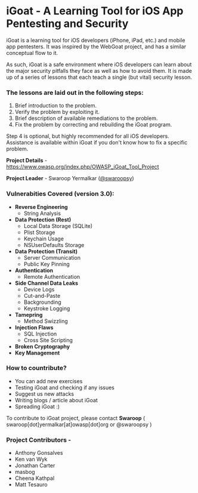# iGoat - A Learning Tool for iOS App Pentesting and Security #

iGoat is a learning tool for iOS developers (iPhone, iPad, etc.) and mobile app pentesters. It was inspired by the WebGoat project, and has a similar conceptual flow to it.

As such, iGoat is a safe environment where iOS developers can learn about the major security pitfalls they face as well as how to avoid them. It is made up of a series of lessons that each teach a single (but vital) security lesson.

### The lessons are laid out in the following steps: ###

1. Brief introduction to the problem.
1. Verify the problem by exploiting it.
1. Brief description of available remediations to the problem.
1. Fix the problem by correcting and rebuilding the iGoat program.

Step 4 is optional, but highly recommended for all iOS developers. Assistance is available within iGoat if you don't know how to fix a specific problem.

__Project Details__ - https://www.owasp.org/index.php/OWASP_iGoat_Tool_Project

__Project Leader__ - Swaroop Yermalkar ([@swaroopsy](https://twitter.com/swaroopsy?lang=en))

### Vulnerabities Covered (version 3.0): ###
* __Reverse Engineering__
  * String Analysis
* __Data Protection (Rest)__
  * Local Data Storage (SQLite)
  * Plist Storage
  * Keychain Usage
  * NSUserDefaults Storage
* __Data Protection (Transit)__
  * Server Communication
  * Public Key Pinning
* __Authentication__
  * Remote Authentication
* __Side Channel Data Leaks__
  * Device Logs
  * Cut-and-Paste
  * Backgrounding
  * Keystroke Logging
* __Tamepring__ 
  * Method Swizzling
* __Injection Flaws__
  * SQL Injection
  * Cross Site Scripting
* __Broken Cryptography__
* __Key Management__

### How to countribute? ###
* You can add new exercises
* Testing iGoat and checking if any issues
* Suggest us new attacks
* Writing blogs / article about iGoat
* Spreading iGoat :)

To contribute to iGoat project, please contact __Swaroop__ ( swaroop[dot]yermalkar[at]owasp[dot]org or @swaroopsy )

### Project Contributors - ###
* Anthony Gonsalves
* Ken van Wyk
* Jonathan Carter
* masbog
* Cheena Kathpal
* Matt Tesauro
